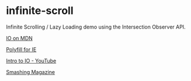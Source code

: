 # infinite-scroll

Infinite Scrolling / Lazy Loading demo using the Intersection Observer API.

[IO on MDN](https://developer.mozilla.org/en-US/docs/Web/API/Intersection_Observer_API)

[Polyfill for IE](https://github.com/w3c/IntersectionObserver)

[Intro to IO - YouTube](https://www.youtube.com/watch?v=T8EYosX4NOo)

[Smashing Magazine](https://www.smashingmagazine.com/2018/01/deferring-lazy-loading-intersection-observer-api/)
